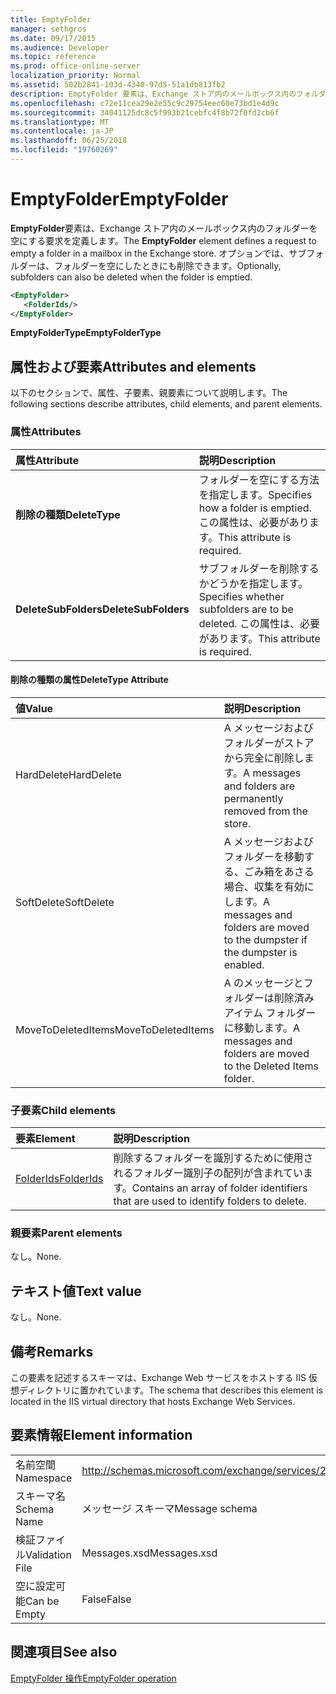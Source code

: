 ```yaml
---
title: EmptyFolder
manager: sethgros
ms.date: 09/17/2015
ms.audience: Developer
ms.topic: reference
ms.prod: office-online-server
localization_priority: Normal
ms.assetid: 502b2841-103d-4340-97d5-51a1db813fb2
description: EmptyFolder 要素は、Exchange ストア内のメールボックス内のフォルダーを空にする要求を定義します。 オプションでは、サブフォルダーは、フォルダーを空にしたときにも削除できます。
ms.openlocfilehash: c72e11cea29e2e55c9c29754eec60e73bd1e4d9c
ms.sourcegitcommit: 34041125dc8c5f993b21cebfc4f8b72f0fd2cb6f
ms.translationtype: MT
ms.contentlocale: ja-JP
ms.lasthandoff: 06/25/2018
ms.locfileid: "19760269"
---
```

# <a name="emptyfolder"></a><span data-ttu-id="49a63-104">EmptyFolder</span><span class="sxs-lookup"><span data-stu-id="49a63-104">EmptyFolder</span></span>

<span data-ttu-id="49a63-105">**EmptyFolder**要素は、Exchange ストア内のメールボックス内のフォルダーを空にする要求を定義します。</span><span class="sxs-lookup"><span data-stu-id="49a63-105">The **EmptyFolder** element defines a request to empty a folder in a mailbox in the Exchange store.</span></span> <span data-ttu-id="49a63-106">オプションでは、サブフォルダーは、フォルダーを空にしたときにも削除できます。</span><span class="sxs-lookup"><span data-stu-id="49a63-106">Optionally, subfolders can also be deleted when the folder is emptied.</span></span> 
  
```XML
<EmptyFolder>
   <FolderIds/>
</EmptyFolder>
```

 <span data-ttu-id="49a63-107">**EmptyFolderType**</span><span class="sxs-lookup"><span data-stu-id="49a63-107">**EmptyFolderType**</span></span>
## <a name="attributes-and-elements"></a><span data-ttu-id="49a63-108">属性および要素</span><span class="sxs-lookup"><span data-stu-id="49a63-108">Attributes and elements</span></span>

<span data-ttu-id="49a63-109">以下のセクションで、属性、子要素、親要素について説明します。</span><span class="sxs-lookup"><span data-stu-id="49a63-109">The following sections describe attributes, child elements, and parent elements.</span></span>
  
### <a name="attributes"></a><span data-ttu-id="49a63-110">属性</span><span class="sxs-lookup"><span data-stu-id="49a63-110">Attributes</span></span>

|<span data-ttu-id="49a63-111">**属性**</span><span class="sxs-lookup"><span data-stu-id="49a63-111">**Attribute**</span></span>|<span data-ttu-id="49a63-112">**説明**</span><span class="sxs-lookup"><span data-stu-id="49a63-112">**Description**</span></span>|
|:-----|:-----|
|<span data-ttu-id="49a63-113">**削除の種類**</span><span class="sxs-lookup"><span data-stu-id="49a63-113">**DeleteType**</span></span> <br/> |<span data-ttu-id="49a63-114">フォルダーを空にする方法を指定します。</span><span class="sxs-lookup"><span data-stu-id="49a63-114">Specifies how a folder is emptied.</span></span> <span data-ttu-id="49a63-115">この属性は、必要があります。</span><span class="sxs-lookup"><span data-stu-id="49a63-115">This attribute is required.</span></span>  <br/> |
|<span data-ttu-id="49a63-116">**DeleteSubFolders**</span><span class="sxs-lookup"><span data-stu-id="49a63-116">**DeleteSubFolders**</span></span> <br/> |<span data-ttu-id="49a63-117">サブフォルダーを削除するかどうかを指定します。</span><span class="sxs-lookup"><span data-stu-id="49a63-117">Specifies whether subfolders are to be deleted.</span></span> <span data-ttu-id="49a63-118">この属性は、必要があります。</span><span class="sxs-lookup"><span data-stu-id="49a63-118">This attribute is required.</span></span>  <br/> |
   
#### <a name="deletetype-attribute"></a><span data-ttu-id="49a63-119">削除の種類の属性</span><span class="sxs-lookup"><span data-stu-id="49a63-119">DeleteType Attribute</span></span>

|<span data-ttu-id="49a63-120">**値**</span><span class="sxs-lookup"><span data-stu-id="49a63-120">**Value**</span></span>|<span data-ttu-id="49a63-121">**説明**</span><span class="sxs-lookup"><span data-stu-id="49a63-121">**Description**</span></span>|
|:-----|:-----|
|<span data-ttu-id="49a63-122">HardDelete</span><span class="sxs-lookup"><span data-stu-id="49a63-122">HardDelete</span></span>  <br/> |<span data-ttu-id="49a63-123">A メッセージおよびフォルダーがストアから完全に削除します。</span><span class="sxs-lookup"><span data-stu-id="49a63-123">A messages and folders are permanently removed from the store.</span></span>  <br/> |
|<span data-ttu-id="49a63-124">SoftDelete</span><span class="sxs-lookup"><span data-stu-id="49a63-124">SoftDelete</span></span>  <br/> |<span data-ttu-id="49a63-125">A メッセージおよびフォルダーを移動する、ごみ箱をあさる場合、収集を有効にします。</span><span class="sxs-lookup"><span data-stu-id="49a63-125">A messages and folders are moved to the dumpster if the dumpster is enabled.</span></span>  <br/> |
|<span data-ttu-id="49a63-126">MoveToDeletedItems</span><span class="sxs-lookup"><span data-stu-id="49a63-126">MoveToDeletedItems</span></span>  <br/> |<span data-ttu-id="49a63-127">A のメッセージとフォルダーは削除済みアイテム フォルダーに移動します。</span><span class="sxs-lookup"><span data-stu-id="49a63-127">A messages and folders are moved to the Deleted Items folder.</span></span>  <br/> |
   
### <a name="child-elements"></a><span data-ttu-id="49a63-128">子要素</span><span class="sxs-lookup"><span data-stu-id="49a63-128">Child elements</span></span>

|<span data-ttu-id="49a63-129">**要素**</span><span class="sxs-lookup"><span data-stu-id="49a63-129">**Element**</span></span>|<span data-ttu-id="49a63-130">**説明**</span><span class="sxs-lookup"><span data-stu-id="49a63-130">**Description**</span></span>|
|:-----|:-----|
|[<span data-ttu-id="49a63-131">FolderIds</span><span class="sxs-lookup"><span data-stu-id="49a63-131">FolderIds</span></span>](folderids.md) <br/> |<span data-ttu-id="49a63-132">削除するフォルダーを識別するために使用されるフォルダー識別子の配列が含まれています。</span><span class="sxs-lookup"><span data-stu-id="49a63-132">Contains an array of folder identifiers that are used to identify folders to delete.</span></span>  <br/> |
   
### <a name="parent-elements"></a><span data-ttu-id="49a63-133">親要素</span><span class="sxs-lookup"><span data-stu-id="49a63-133">Parent elements</span></span>

<span data-ttu-id="49a63-134">なし。</span><span class="sxs-lookup"><span data-stu-id="49a63-134">None.</span></span>
  
## <a name="text-value"></a><span data-ttu-id="49a63-135">テキスト値</span><span class="sxs-lookup"><span data-stu-id="49a63-135">Text value</span></span>

<span data-ttu-id="49a63-136">なし。</span><span class="sxs-lookup"><span data-stu-id="49a63-136">None.</span></span>
  
## <a name="remarks"></a><span data-ttu-id="49a63-137">備考</span><span class="sxs-lookup"><span data-stu-id="49a63-137">Remarks</span></span>

<span data-ttu-id="49a63-138">この要素を記述するスキーマは、Exchange Web サービスをホストする IIS 仮想ディレクトリに置かれています。</span><span class="sxs-lookup"><span data-stu-id="49a63-138">The schema that describes this element is located in the IIS virtual directory that hosts Exchange Web Services.</span></span>
  
## <a name="element-information"></a><span data-ttu-id="49a63-139">要素情報</span><span class="sxs-lookup"><span data-stu-id="49a63-139">Element information</span></span>

|||
|:-----|:-----|
|<span data-ttu-id="49a63-140">名前空間</span><span class="sxs-lookup"><span data-stu-id="49a63-140">Namespace</span></span>  <br/> |http://schemas.microsoft.com/exchange/services/2006/messages  <br/> |
|<span data-ttu-id="49a63-141">スキーマ名</span><span class="sxs-lookup"><span data-stu-id="49a63-141">Schema Name</span></span>  <br/> |<span data-ttu-id="49a63-142">メッセージ スキーマ</span><span class="sxs-lookup"><span data-stu-id="49a63-142">Message schema</span></span>  <br/> |
|<span data-ttu-id="49a63-143">検証ファイル</span><span class="sxs-lookup"><span data-stu-id="49a63-143">Validation File</span></span>  <br/> |<span data-ttu-id="49a63-144">Messages.xsd</span><span class="sxs-lookup"><span data-stu-id="49a63-144">Messages.xsd</span></span>  <br/> |
|<span data-ttu-id="49a63-145">空に設定可能</span><span class="sxs-lookup"><span data-stu-id="49a63-145">Can be Empty</span></span>  <br/> |<span data-ttu-id="49a63-146">False</span><span class="sxs-lookup"><span data-stu-id="49a63-146">False</span></span>  <br/> |
   
## <a name="see-also"></a><span data-ttu-id="49a63-147">関連項目</span><span class="sxs-lookup"><span data-stu-id="49a63-147">See also</span></span>



[<span data-ttu-id="49a63-148">EmptyFolder 操作</span><span class="sxs-lookup"><span data-stu-id="49a63-148">EmptyFolder operation</span></span>](emptyfolder-operation.md)

